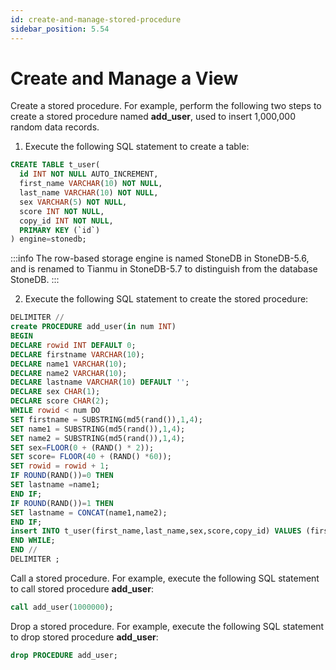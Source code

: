 ```yaml
---
id: create-and-manage-stored-procedure
sidebar_position: 5.54
---
```


# Create and Manage a View

Create a stored procedure. For example, perform the following two steps to create a stored procedure named **add_user**, used to insert 1,000,000 random data records.

1. Execute the following SQL statement to create a table:
```sql
CREATE TABLE t_user(
  id INT NOT NULL AUTO_INCREMENT,
  first_name VARCHAR(10) NOT NULL,
  last_name VARCHAR(10) NOT NULL,
  sex VARCHAR(5) NOT NULL,
  score INT NOT NULL,
  copy_id INT NOT NULL,
  PRIMARY KEY (`id`)
) engine=stonedb;
```
:::info
The row-based storage engine is named StoneDB in StoneDB-5.6, and is renamed to Tianmu in StoneDB-5.7 to distinguish from the database StoneDB.
:::

2. Execute the following SQL statement to create the stored procedure:
```sql
DELIMITER //
create PROCEDURE add_user(in num INT)
BEGIN
DECLARE rowid INT DEFAULT 0;
DECLARE firstname VARCHAR(10);
DECLARE name1 VARCHAR(10);
DECLARE name2 VARCHAR(10);
DECLARE lastname VARCHAR(10) DEFAULT '';
DECLARE sex CHAR(1);
DECLARE score CHAR(2);
WHILE rowid < num DO
SET firstname = SUBSTRING(md5(rand()),1,4); 
SET name1 = SUBSTRING(md5(rand()),1,4); 
SET name2 = SUBSTRING(md5(rand()),1,4); 
SET sex=FLOOR(0 + (RAND() * 2));
SET score= FLOOR(40 + (RAND() *60));
SET rowid = rowid + 1;
IF ROUND(RAND())=0 THEN 
SET lastname =name1;
END IF;
IF ROUND(RAND())=1 THEN
SET lastname = CONCAT(name1,name2);
END IF;
insert INTO t_user(first_name,last_name,sex,score,copy_id) VALUES (firstname,lastname,sex,score,rowid);  
END WHILE;
END //
DELIMITER ;
```
Call a stored procedure. For example, execute the following SQL statement to call stored procedure **add_user**:
```sql
call add_user(1000000);
```
Drop a stored procedure. For example, execute the following SQL statement to drop stored procedure **add_user**:
```sql
drop PROCEDURE add_user;
```
